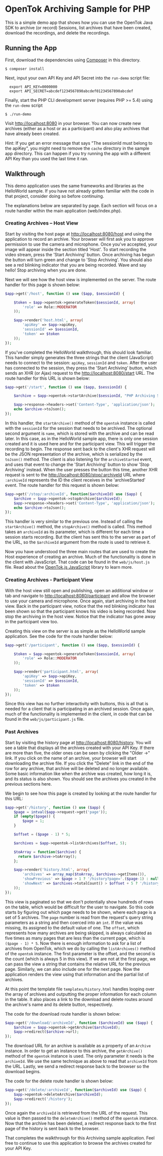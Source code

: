 # OpenTok Archiving Sample for PHP

This is a simple demo app that shows how you can use the OpenTok Java SDK to archive (or record)
Sessions, list archives that have been created, download the recordings, and delete the recordings.

## Running the App

First, download the dependencies using [Composer](http://getcomposer.org) in this directory.

```
$ composer install
```

Next, input your own API Key and API Secret into the `run-demo` script file:

```
  export API_KEY=0000000
  export API_SECRET=abcdef1234567890abcdef01234567890abcdef
```

Finally, start the PHP CLI development server (requires PHP >= 5.4) using the `run-demo` script

```
$ ./run-demo
```

Visit <http://localhost:8080> in your browser.  You can now create new archives (either as a host or
as a participant) and also play archives that have already been created.

Hint: If you get an error message that says "The sessionId must belong to the apiKey", you might
need to remove the `cache` directory in the sample app directory. This can happen if you try running
the app with a different API Key than you used the last time it ran.

## Walkthrough

This demo application uses the same frameworks and libraries as the HelloWorld sample. If you have
not already gotten familiar with the code in that project, consider doing so before continuing.

The explanations below are separated by page. Each section will focus on a route handler within the
main application (web/index.php).

### Creating Archives – Host View

Start by visiting the host page at <http://localhost:8080/host> and using the application to record
an archive. Your browser will first ask you to approve permission to use the camera and microphone.
Once you've accepted, your image will appear inside the section titled 'Host'. To start recording
the video stream, press the 'Start Archiving' button. Once archiving has begun the button will turn
green and change to 'Stop Archiving'. You should also see a red blinking indicator that you are
being recorded. Wave and say hello! Stop archiving when you are done.

Next we will see how the host view is implemented on the server. The route handler for this page is
shown below:

```php
$app->get('/host', function () use ($app, $sessionId) {

    $token = $app->opentok->generateToken($sessionId, array(
        'role' => Role::MODERATOR
    ));

    $app->render('host.html', array(
        'apiKey' => $app->apiKey,
        'sessionId' => $sessionId,
        'token' => $token
    ));
});
```

If you've completed the HelloWorld walkthrough, this should look familiar. This handler simply
generates the three strings that the client (JavaScript) needs to connect to the session: `apiKey`,
`sessionId` and `token`. After the user has connected to the session, they press the
'Start Archiving' button, which sends an XHR (or Ajax) request to the <http://localhost:8080/start>
URL. The route handler for this URL is shown below:

```php
$app->get('/start', function () use ($app, $sessionId) {

    $archive = $app->opentok->startArchive($sessionId, "PHP Archiving Sample App");

    $app->response->headers->set('Content-Type', 'application/json');
    echo $archive->toJson();
});
```

In this handler, the `startArchive()` method of the `opentok` instance is called with the `sessionId`
for the session that needs to be archived. The optional second argument is `name`, which is stored with
the archive and can be read later. In this case, as in the HelloWorld sample app, there is
only one session created and it is used here and for the participant view. This will trigger the
recording to begin. The response sent back to the client's XHR request will be the JSON
representation of the archive, which is serialized by the `toJson()` method. The client is also
listening for the `archiveStarted` event, and uses that event to change the 'Start Archiving' button
to show 'Stop Archiving' instead. When the user presses the button this time, another XHR request
is sent to the <http://localhost:8080/stop/:archiveId> URL where `:archiveId` represents the ID the
client receives in the 'archiveStarted' event. The route handler for this request is shown below:

```php
$app->get('/stop/:archiveId', function($archiveId) use ($app) {
    $archive = $app->opentok->stopArchive($archiveId);
    $app->response->headers->set('Content-Type', 'application/json');
    echo $archive->toJson();
});
```

This handler is very similar to the previous one. Instead of calling the `startArchive()` method,
the `stopArchive()` method is called. This method takes an `archiveId` as its parameter, which
is different for each time a session starts recording. But the client has sent this to the server
as part of the URL, so the `$archiveId` argument from the route is used to retrieve it.

Now you have understood the three main routes that are used to create the Host experience of
creating an archive. Much of the functionality is done in the client with JavaScript. That code can
be found in the `web/js/host.js` file. Read about the
[OpenTok.js JavaScript](http://tokbox.com/opentok/libraries/client/js/) library to learn more.

### Creating Archives - Participant View

With the host view still open and publishing, open an additional window or tab and navigate to
<http://localhost:8080/participant> and allow the browser to use your camera and microphone. Once
again, start archiving in the host view. Back in the participant view, notice that the red blinking
indicator has been shown so that the participant knows his video is being recorded. Now stop the
archiving in the host view. Notice that the indicator has gone away in the participant view too.

Creating this view on the server is as simple as the HelloWorld sample application. See the code
for the route handler below:

```php
$app->get('/participant', function () use ($app, $sessionId) {

    $token = $app->opentok->generateToken($sessionId, array(
        'role' => Role::MODERATOR
    ));

    $app->render('participant.html', array(
        'apiKey' => $app->apiKey,
        'sessionId' => $sessionId,
        'token' => $token
    ));
});
```

Since this view has no further interactivity with buttons, this is all that is needed for a client
that is participating in an archived session. Once again, much of the functionality is implemented
in the client, in code that can be found in the `web/js/participant.js` file.

### Past Archives

Start by visiting the history page at <http://localhost:8080/history>. You will see a table that
displays all the archives created with your API Key. If there are more than five, the older ones
can be seen by clicking the "Older →" link. If you click on the name of an archive, your browser
will start downloading the archive file. If you click the "Delete" link in the end of the row
for any archive, that archive will be deleted and no longer available. Some basic information like
when the archive was created, how long it is, and its status is also shown. You should see the
archives you created in the previous sections here.

We begin to see how this page is created by looking at the route handler for this URL:

```php
$app->get('/history', function () use ($app) {
    $page = intval($app->request->get('page'));
    if (empty($page)) {
        $page = 1;
    }

    $offset = ($page - 1) * 5;

    $archives = $app->opentok->listArchives($offset, 5);

    $toArray = function($archive) {
      return $archive->toArray();
    };

    $app->render('history.html', array(
        'archives' => array_map($toArray, $archives->getItems()),
        'showPrevious' => $page > 1 ? '/history?page='.($page-1) : null,
        'showNext' => $archives->totalCount() > $offset + 5 ? '/history?page='.($page+1) : null
    ));
});
```

This view is paginated so that we don't potentially show hundreds of rows on the table, which would
be difficult for the user to navigate. So this code starts by figuring out which page needs to be
shown, where each page is a set of 5 archives. The `page` number is read from the request's query
string parameters as a string and then coerced into an `int`. If the value was missing, its assigned
to the default value of one. The `offset`, which represents how many archives are being skipped, is
always calculated as five times as many pages that are less than the current page, which is
`($page - 1) * 5`. Now there is enough information to ask for a list of archives from OpenTok,
which we do by calling the `listArchives()` method of the `opentok` instance. The first parameter is
the offset, and the second is the count (which is always 5 in this view). If we are not
at the first page, we can pass the view a string that contains the relative URL for the previous
page. Similarly, we can also include one for the next page. Now the application renders the view
using that information and the partial list of archives.

At this point the template file `templates/history.html` handles looping over the array of archives
and outputting the proper information for each column in the table. It also places a link to the
download and delete routes around the archive's name and its delete button, respectively.

The code for the download route handler is shown below:

```php
$app->get('/download/:archiveId', function ($archiveId) use ($app) {
    $archive = $app->opentok->getArchive($archiveId);
    $app->redirect($archive->url);
});
```

The download URL for an archive is available as a property of an `Archive` instance. In order to get
an instance to this archive, the `getArchive()` method of the `opentok` instance is used. The only
parameter it needs is the `archiveId`. We use the same technique as above to read that `archiveId`
from the URL. Lastly, we send a redirect response back to the browser so the download begins.

The code for the delete route handler is shown below:

```php
$app->get('/delete/:archiveId', function($archiveId) use ($app) {
    $app->opentok->deleteArchive($archiveId);
    $app->redirect('/history');
});
```

Once again the `archiveId` is retrieved from the URL of the request. This value is then passed to the
`deleteArchive()` method of the `opentok` instance. Now that the archive has been deleted, a
redirect response back to the first page of the history is sent back to the browser.

That completes the walkthrough for this Archiving sample application. Feel free to continue to use
this application to browse the archives created for your API Key.
